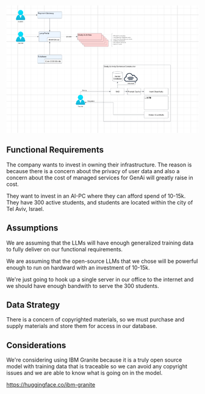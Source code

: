 ![screenshot](genai-architecting/genai-architecture.png)

## Functional Requirements

The company wants to invest in owning their infrastructure.
The reason is because there is a concern about the privacy of user
data and also a concern about the cost of managed services for GenAi will
greatly raise in cost. 

They want to invest in an AI-PC where they can afford spend of 10-15k.
They have 300 active students, and students are located within the city
of Tel Aviv, Israel.

## Assumptions

We are assuming that the LLMs will have enough generalized training data
to fully deliver on our functional requirements.

We are assuming that the open-source LLMs that we chose will be powerful
enough to run on hardward with an investment of 10-15k.

We're just going to hook up a single server in our office to the internet
and we should have enough bandwith to serve the 300 students.

## Data Strategy

There is a concern of copyrighted materials, so we must purchase and
supply materials and store them for access in our database.

## Considerations

We're considering using IBM Granite because it is a truly open source
model with training data that is traceable so we can avoid any
copyright issues and we are able to know what is going on in the model.

https://huggingface.co/ibm-granite